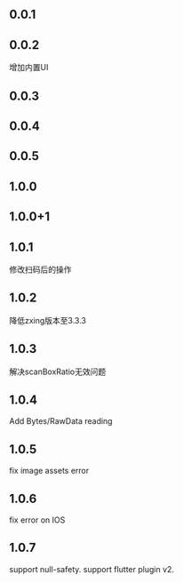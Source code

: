## 0.0.1

## 0.0.2

增加内置UI

## 0.0.3

## 0.0.4

## 0.0.5

## 1.0.0

## 1.0.0+1

## 1.0.1

修改扫码后的操作

## 1.0.2

降低zxing版本至3.3.3

## 1.0.3

解决scanBoxRatio无效问题

## 1.0.4

Add Bytes/RawData reading

## 1.0.5

fix image assets error

## 1.0.6

fix error on IOS

## 1.0.7

support null-safety.
support flutter plugin v2.
